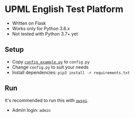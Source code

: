 # UPML English Test Platform

- Written on Flask
- Works only for Python 3.6.x
- Not tested with Python 3.7+ yet

## Setup

- Copy [`config_example.py`](config_example.py) to `config.py`
- Change `config.py` to suit your needs
- Install dependencies: `pip3 install -r requirements.txt`

## Run

It's recommended to run this with [`uwsgi`](https://google.com/search?q=uwsgi+flask).

- Admin login: `admin`